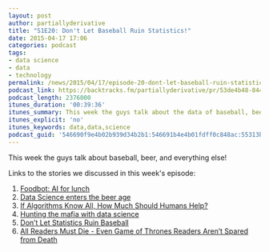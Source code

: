 ```yaml
---
layout: post
author: partiallyderivative
title: "S1E20: Don't Let Baseball Ruin Statistics!"
date: 2015-04-17 17:06
categories: podcast
tags:
- data science
- data
- technology
permalink: /news/2015/04/17/episode-20-dont-let-baseball-ruin-statistics
podcast_link: https://backtracks.fm/partiallyderivative/pr/53de4b48-8440-11e7-86c7-0e84392478bc/partially_derivative_episode_20.mp3?s=1
podcast_length: 2376000
itunes_duration: '00:39:36'
itunes_summary: This week the guys talk about the data of baseball, beer, and everything else.
itunes_explicit: 'no'
itunes_keywords: data,data,science
podcast_guid: '546690f9e4b02b939d34b2b1:546691b4e4b01fdff0c848ac:55313bfce4b04c1bc64558e2'
---
```


This week the guys talk about baseball, beer, and everything else!

<div id="backtracks-player" data-bt-embed="https://player.backtracks.fm/partiallyderivative/partially-derivative/m/s1e20-dont-let-baseball-ruin-statistics" data-bt-show-art-cover="true" data-bt-theme="light" data-bt-show-comments="false"></div><script>(function(p,l,a,y,e,r,s){if(p[y]) return;if(p[e]) return p[e]();s=l.createElement(a);l.head.appendChild((s.async=p[y]=true,s.src=r,s))}(window,document,"script","__btL","__btR","https://player.backtracks.fm/embedder.js"))</script>

Links to the stories we discussed in this week's episode:

1.  [Foodbot: AI for
    lunch](http://blog.skipflag.com/post/115410165746/foodbot-ai-for-lunch)
2.  [Data Science enters the beer
    age](http://nbviewer.ipython.org/gist/benjamincohen1/d7caaa3d07bbb89cd39a)
3.  [If Algorithms Know All, How Much Should Humans
    Help?](http://mobile.nytimes.com/2015/04/07/upshot/if-algorithms-know-all-how-much-should-humans-help.html?_r=0)
4.  [Hunting the mafia with data
    science](http://www.bayesimpact.org/stories/?name=the-mob-the-money-and-the-mayhem)
5.  [Don’t Let Statistics Ruin
    Baseball](http://www.nytimes.com/2015/04/08/opinion/baseball-by-the-numbers.html?_r=0)
6.  [All Readers Must Die - Even Game of Thrones Readers Aren’t Spared
    from Death](http://civilstat.com/2015/04/reader-morghulis/)
